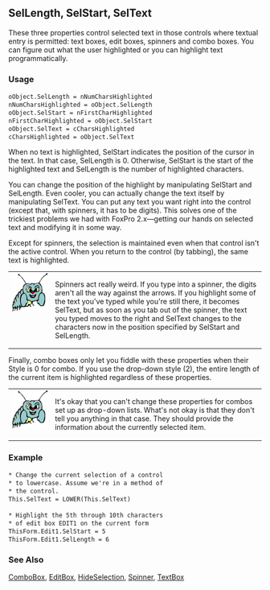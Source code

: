 ## SelLength, SelStart, SelText

These three properties control selected text in those controls where textual entry is permitted: text boxes, edit boxes, spinners and combo boxes. You can figure out what the user highlighted or you can highlight text programmatically.

### Usage

```foxpro
oObject.SelLength = nNumCharsHighlighted
nNumCharsHighlighted = oObject.SelLength
oObject.SelStart = nFirstCharHighlighted
nFirstCharHighlighted = oObject.SelStart
oObject.SelText = cCharsHighlighted
cCharsHighlighted = oObject.SelText
```

When no text is highlighted, SelStart indicates the position of the cursor in the text. In that case, SelLength is 0. Otherwise, SelStart is the start of the highlighted text and SelLength is the number of highlighted characters.

You can change the position of the highlight by manipulating SelStart and SelLength. Even cooler, you can actually change the text itself by manipulating SelText. You can put any text you want right into the control (except that, with spinners, it has to be digits). This solves one of the trickiest problems we had with FoxPro 2.x&mdash;getting our hands on selected text and modifying it in some way.

Except for spinners, the selection is maintained even when that control isn't the active control. When you return to the control (by tabbing), the same text is highlighted. 

<table>
<tr>
  <td width="17%" valign="top">
<img width="95" height="78" src="bug.gif">
  </td>
  <td width="83%">
  <p>Spinners act really weird. If you type into a spinner, the digits aren't all the way against the arrows. If you highlight some of the text you've typed while you're still there, it becomes SelText, but as soon as you tab out of the spinner, the text you typed moves to the right and SelText changes to the characters now in the position specified by SelStart and SelLength.</p>
  </td>
 </tr>
</table>

Finally, combo boxes only let you fiddle with these properties when their Style is 0 for combo. If you use the drop-down style (2), the entire length of the current item is highlighted regardless of these properties.

<table>
<tr>
  <td width="17%" valign="top">
<img width="95" height="77" src="bug.gif">
  </td>
  <td width="83%">
  <p>It's okay that you can't change these properties for combos set up as drop-down lists. What's not okay is that they don't tell you anything in that case. They should provide the information about the currently selected item.</p>
  </td>
 </tr>
</table>

### Example

```foxpro
* Change the current selection of a control
* to lowercase. Assume we're in a method of
* the control.
This.SelText = LOWER(This.SelText)

* Highlight the 5th through 10th characters
* of edit box EDIT1 on the current form
ThisForm.Edit1.SelStart = 5
ThisForm.Edit1.SelLength = 6
```
### See Also

[ComboBox](s4g489.md), [EditBox](s4g498.md), [HideSelection](s4g506.md), [Spinner](s4g541.md), [TextBox](s4g548.md)